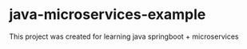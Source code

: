# java-microservices-example
This project was created for learning java springboot + microservices 

